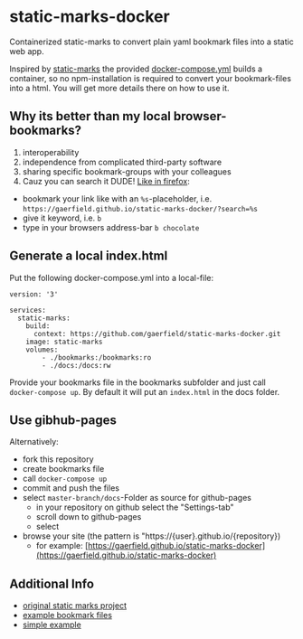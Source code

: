 # static-marks-docker
Containerized static-marks to convert plain yaml bookmark files into a static web app.

Inspired by [static-marks](https://github.com/darekkay/static-marks) the provided [docker-compose.yml](docker-compose.yml) builds a container, so no npm-installation is required to convert your bookmark-files into a html. You will get more details there on how to use it.

## Why its better than my local browser-bookmarks?

1) interoperability
2) independence from complicated third-party software
3) sharing specific bookmark-groups with your colleagues
4) Cauz you can search it DUDE! [Like in firefox](https://superuser.com/a/7374):
  * bookmark your link like with an `%s`-placeholder, i.e. `https://gaerfield.github.io/static-marks-docker/?search=%s`
  * give it keyword, i.e. `b`
  * type in your browsers address-bar `b chocolate`

## Generate a local index.html
Put the following docker-compose.yml into a local-file:
```
version: '3'

services:
  static-marks:
    build:
      context: https://github.com/gaerfield/static-marks-docker.git
    image: static-marks
    volumes:
        - ./bookmarks:/bookmarks:ro
        - ./docs:/docs:rw
```
Provide your bookmarks file in the bookmarks subfolder and just call `docker-compose up`. By default it will put an `index.html` in the docs folder.

## Use gibhub-pages
Alternatively:
* fork this repository
* create bookmarks file
* call `docker-compose up`
* commit and push the files
* select `master-branch/docs`-Folder as source for github-pages
  * in your repository on github select the "Settings-tab"
  * scroll down to github-pages
  * select
* browse your site (the pattern is "https://{user}.github.io/{repository})
  * for example: [https://gaerfield.github.io/static-marks-docker](https://gaerfield.github.io/static-marks-docker)

## Additional Info
* [original static marks project](https://github.com/darekkay/static-marks)
* [example bookmark files](https://github.com/darekkay/static-marks/blob/master/docs/examples)
* [simple example](https://darekkay.com/static-marks/demo/demo-example.html#/)
